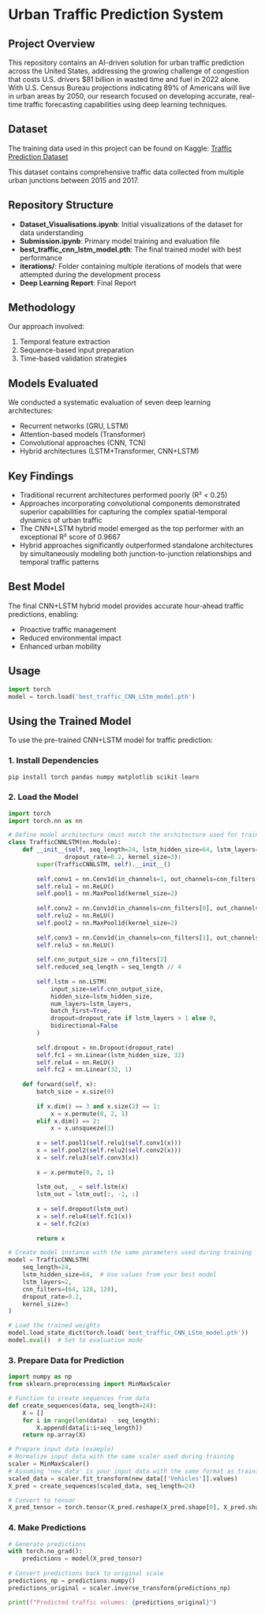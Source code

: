 # Urban Traffic Prediction System

## Project Overview
This repository contains an AI-driven solution for urban traffic prediction across the United States, addressing the growing challenge of congestion that costs U.S. drivers $81 billion in wasted time and fuel in 2022 alone. With U.S. Census Bureau projections indicating 89% of Americans will live in urban areas by 2050, our research focused on developing accurate, real-time traffic forecasting capabilities using deep learning techniques.

## Dataset
The training data used in this project can be found on Kaggle:
[Traffic Prediction Dataset](https://www.kaggle.com/datasets/fedesoriano/traffic-prediction-dataset)

This dataset contains comprehensive traffic data collected from multiple urban junctions between 2015 and 2017.

## Repository Structure
- **Dataset_Visualisations.ipynb**: Initial visualizations of the dataset for data understanding
- **Submission.ipynb**: Primary model training and evaluation file
- **best_traffic_cnn_lstm_model.pth**: The final trained model with best performance
- **iterations/**: Folder containing multiple iterations of models that were attempted during the development process
- **Deep Learning Report**: Final Report

## Methodology
Our approach involved:
1. Temporal feature extraction
2. Sequence-based input preparation
3. Time-based validation strategies

## Models Evaluated
We conducted a systematic evaluation of seven deep learning architectures:
- Recurrent networks (GRU, LSTM)
- Attention-based models (Transformer)
- Convolutional approaches (CNN, TCN)
- Hybrid architectures (LSTM+Transformer, CNN+LSTM)

## Key Findings
- Traditional recurrent architectures performed poorly (R² < 0.25)
- Approaches incorporating convolutional components demonstrated superior capabilities for capturing the complex spatial-temporal dynamics of urban traffic
- The CNN+LSTM hybrid model emerged as the top performer with an exceptional R² score of 0.9667
- Hybrid approaches significantly outperformed standalone architectures by simultaneously modeling both junction-to-junction relationships and temporal traffic patterns

## Best Model
The final CNN+LSTM hybrid model provides accurate hour-ahead traffic predictions, enabling:
- Proactive traffic management
- Reduced environmental impact
- Enhanced urban mobility

## Usage

```python
import torch
model = torch.load('best_traffic_CNN_LStm_model.pth')
```

## Using the Trained Model

To use the pre-trained CNN+LSTM model for traffic prediction:

### 1\. Install Dependencies

```python
pip install torch pandas numpy matplotlib scikit-learn
```

### 2\. Load the Model

```python
import torch
import torch.nn as nn

# Define model architecture (must match the architecture used for training)
class TrafficCNNLSTM(nn.Module):
    def __init__(self, seq_length=24, lstm_hidden_size=64, lstm_layers=2, cnn_filters=(64, 128, 128), 
                dropout_rate=0.2, kernel_size=3):
        super(TrafficCNNLSTM, self).__init__()
        
        self.conv1 = nn.Conv1d(in_channels=1, out_channels=cnn_filters[0], kernel_size=kernel_size, padding=1)
        self.relu1 = nn.ReLU()
        self.pool1 = nn.MaxPool1d(kernel_size=2)
        
        self.conv2 = nn.Conv1d(in_channels=cnn_filters[0], out_channels=cnn_filters[1], kernel_size=kernel_size, padding=1)
        self.relu2 = nn.ReLU()
        self.pool2 = nn.MaxPool1d(kernel_size=2)
        
        self.conv3 = nn.Conv1d(in_channels=cnn_filters[1], out_channels=cnn_filters[2], kernel_size=kernel_size, padding=1)
        self.relu3 = nn.ReLU()
        
        self.cnn_output_size = cnn_filters[2]
        self.reduced_seq_length = seq_length // 4
        
        self.lstm = nn.LSTM(
            input_size=self.cnn_output_size,
            hidden_size=lstm_hidden_size,
            num_layers=lstm_layers,
            batch_first=True,
            dropout=dropout_rate if lstm_layers > 1 else 0,
            bidirectional=False
        )
        
        self.dropout = nn.Dropout(dropout_rate)
        self.fc1 = nn.Linear(lstm_hidden_size, 32)
        self.relu4 = nn.ReLU()
        self.fc2 = nn.Linear(32, 1)
    
    def forward(self, x):
        batch_size = x.size(0)
        
        if x.dim() == 3 and x.size(2) == 1:
            x = x.permute(0, 2, 1)
        elif x.dim() == 2:
            x = x.unsqueeze(1)
        
        x = self.pool1(self.relu1(self.conv1(x)))
        x = self.pool2(self.relu2(self.conv2(x)))
        x = self.relu3(self.conv3(x))
        
        x = x.permute(0, 2, 1)
        
        lstm_out, _ = self.lstm(x)
        lstm_out = lstm_out[:, -1, :]
        
        x = self.dropout(lstm_out)
        x = self.relu4(self.fc1(x))
        x = self.fc2(x)
        
        return x

# Create model instance with the same parameters used during training
model = TrafficCNNLSTM(
    seq_length=24,
    lstm_hidden_size=64,  # Use values from your best model
    lstm_layers=2,
    cnn_filters=(64, 128, 128),
    dropout_rate=0.2,
    kernel_size=3
)

# Load the trained weights
model.load_state_dict(torch.load('best_traffic_CNN_LStm_model.pth'))
model.eval()  # Set to evaluation mode
```

### 3\. Prepare Data for Prediction


```python
import numpy as np
from sklearn.preprocessing import MinMaxScaler

# Function to create sequences from data
def create_sequences(data, seq_length=24):
    X = []
    for i in range(len(data) - seq_length):
        X.append(data[i:i+seq_length])
    return np.array(X)

# Prepare input data (example)
# Normalize input data with the same scaler used during training
scaler = MinMaxScaler()
# Assuming 'new_data' is your input data with the same format as training data
scaled_data = scaler.fit_transform(new_data[['Vehicles']].values)
X_pred = create_sequences(scaled_data, seq_length=24)

# Convert to tensor
X_pred_tensor = torch.tensor(X_pred.reshape(X_pred.shape[0], X_pred.shape[1], 1), dtype=torch.float32)
```

### 4\. Make Predictions


```python
# Generate predictions
with torch.no_grad():
    predictions = model(X_pred_tensor)
    
# Convert predictions back to original scale
predictions_np = predictions.numpy()
predictions_original = scaler.inverse_transform(predictions_np)

print(f"Predicted traffic volumes: {predictions_original}")
```

